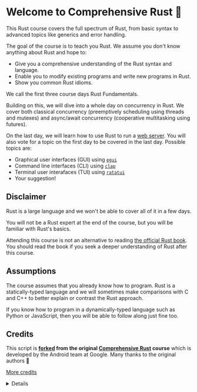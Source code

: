 # Welcome to Comprehensive Rust 🦀

This Rust course covers the full spectrum of Rust, from basic syntax to advanced topics like generics and error handling.

The goal of the course is to teach you Rust. We assume you don't know anything
about Rust and hope to:

- Give you a comprehensive understanding of the Rust syntax and language.
- Enable you to modify existing programs and write new programs in Rust.
- Show you common Rust idioms.

We call the first three course days Rust Fundamentals.

Building on this, we will dive into a whole day on concurrency in Rust.
We cover both classical concurrency (preemptively scheduling using threads and
mutexes) and async/await concurrency (cooperative multitasking using
futures).

On the last day, we will learn how to use Rust to run a [web server](https://mo8it.com/blog/getting-started-with-rust-backends/).
You will also vote for a topic on the first day to be covered in the last day.
Possible topics are:

- Graphical user interfaces (GUI) using [`egui`](https://www.egui.rs/)
- Command line interfaces (CLI) using [`clap`](https://docs.rs/clap/latest/clap/)
- Terminal user interafaces (TUI) using [`ratatui`](https://github.com/ratatui-org/ratatui)
- Your suggestion!

## Disclaimer

Rust is a large language and we won't be able to cover all of it in a few days.

You will not be a Rust expert at the end of the course, but you will be familiar with Rust's basics.

Attending this course is not an alternative to reading [the official Rust book](https://doc.rust-lang.org/stable/book/).
You should read the book if you seek a deeper understanding of Rust after this course.

## Assumptions

The course assumes that you already know how to program. Rust is a statically-typed
language and we will sometimes make comparisons with C and C++ to better
explain or contrast the Rust approach.

If you know how to program in a dynamically-typed language such as Python or
JavaScript, then you will be able to follow along just fine too.

## Credits

This script is **[forked](https://codeberg.org/mo8it/comprehensive-rust) from the original [Comprehensive Rust](https://google.github.io/comprehensive-rust/) course** which is developed by the Android team at Google.
Many thanks to the original authors 🥰

[More credits](credits.md)

<details>

This is an example of a _speaker note_. We will use these to add additional
information to the slides. This could be key points which the instructor should
cover as well as answers to typical questions which come up in class.

</details>
